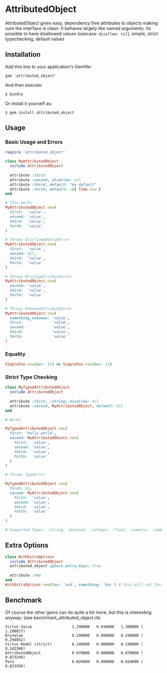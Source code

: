 # AttributedObject

AttributedObject gives easy, dependency free attributes to objects making sure the interface is clean.
It behaves largely like named arguments. Its possible to have disallowed values (usecase: `disallow: nil`), simple, strict typechecking, default values

## Installation

Add this line to your application's Gemfile:

    gem 'attributed_object'

And then execute:

    $ bundle

Or install it yourself as:

    $ gem install attributed_object

## Usage

### Basic Usage and Errors
```ruby
require 'attributed_object'

class MyAttributedObject
  include AttributedObject
  
  attribute :first
  attribute :second, disallow: nil
  attribute :third, default: "my default"
  attribute :forth, default: ->{ Time.now }
end

# This works
MyAttributedObject.new(
  first:  'value',
  second: 'value',
  third:  'value',
  forth:  'value'
)

# Throws DisallowedValueError
MyAttributedObject.new(
  first:  'value',
  second: nil,
  third:  'value',
  forth:  'value'
)

# Throws MissingAttributeError
MyAttributedObject.new(
  second: 'value',
  third:  'value',
  forth:  'value'
)

# Throws UnknownAttributeError
MyAttributedObject.new(
  something_unknown: 'value',
  first:             'value',
  second:            'value',
  third:             'value',
  forth:             'value'
)
```

### Equality
```ruby
SimpleFoo.new(bar: 12) == SimpleFoo.new(bar: 12)
```

### Strict Type Checking

```ruby
class MyTypedAttributedObject
  include AttributedObject
  
  attribute :first, :string, disallow: nil
  attribute :second, MyAttributedObject, default: nil 
end

# Works

MyTypedAttributedObject.new(
  first: 'hello world',
  second: MyAttributedObject.new(
    first:  'value',
    second: 'value',
    third:  'value',
    forth:  'value'
  )
)

# Throws TypeError

MyTypedAttributedObject.new(
  first: 12,
  second: MyAttributedObject.new(
    first:  'value',
    second: 'value',
    third:  'value',
    forth:  'value'
  )
)

# Supported Types: :string, :boolean, :integer, :float, :numeric, :symbol, :array, :hash and Classes 
```

## Extra Options
```ruby
class WithExtraOptions
  include AttributedObject
  attributed_object ignore_extra_keys: true
  
  attribute :foo 
end
WithExtraOptions.new(foo: 'asd', something: 'bar') # this will not throw an error
```


## Benchmark

Of course the other gems can do quite a bit more, but this is interesting anyway:
(see benchmark_attributed_object.rb)

```
Virtus Value                  1.290000   0.010000   1.300000 (  1.298017)
DryValue                      0.290000   0.000000   0.290000 (  0.296052)
Virtus Model (strict)         0.240000   0.000000   0.240000 (  0.242360)
AttributedObject              0.070000   0.000000   0.070000 (  0.073249)
Poro                          0.020000   0.000000   0.020000 (  0.021936)
```
